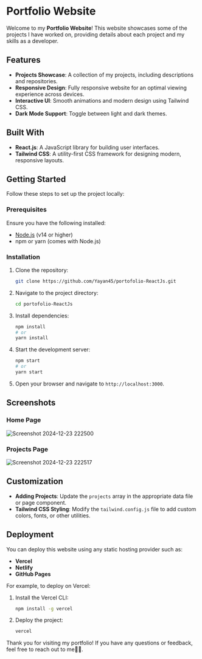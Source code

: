 # Portfolio Website

Welcome to my **Portfolio Website**! This website showcases some of the projects I have worked on, providing details about each project and my skills as a developer.

## Features

- **Projects Showcase**: A collection of my projects, including descriptions and repositories.
- **Responsive Design**: Fully responsive website for an optimal viewing experience across devices.
- **Interactive UI**: Smooth animations and modern design using Tailwind CSS.
- **Dark Mode Support**: Toggle between light and dark themes.

## Built With

- **React.js**: A JavaScript library for building user interfaces.
- **Tailwind CSS**: A utility-first CSS framework for designing modern, responsive layouts.

## Getting Started

Follow these steps to set up the project locally:

### Prerequisites

Ensure you have the following installed:

- [Node.js](https://nodejs.org/) (v14 or higher)
- npm or yarn (comes with Node.js)

### Installation

1. Clone the repository:
   ```bash
   git clone https://github.com/Yayan45/portofolio-ReactJs.git
   ```

2. Navigate to the project directory:
   ```bash
   cd portofolio-ReactJs
   ```

3. Install dependencies:
   ```bash
   npm install
   # or
   yarn install
   ```

4. Start the development server:
   ```bash
   npm start
   # or
   yarn start
   ```

5. Open your browser and navigate to `http://localhost:3000`.


## Screenshots

### Home Page
![Screenshot 2024-12-23 222500](https://github.com/user-attachments/assets/4046bde3-5eb5-4be3-8db2-3233684f080a)

### Projects Page
![Screenshot 2024-12-23 222517](https://github.com/user-attachments/assets/c77c1dd3-ef7f-4a30-9e31-d107dd92485c)


## Customization

- **Adding Projects**: Update the `projects` array in the appropriate data file or page component.
- **Tailwind CSS Styling**: Modify the `tailwind.config.js` file to add custom colors, fonts, or other utilities.

## Deployment

You can deploy this website using any static hosting provider such as:

- **Vercel**
- **Netlify**
- **GitHub Pages**

For example, to deploy on Vercel:

1. Install the Vercel CLI:
   ```bash
   npm install -g vercel
   ```

2. Deploy the project:
   ```bash
   vercel
   ```


Thank you for visiting my portfolio! If you have any questions or feedback, feel free to reach out to me👋😊.



